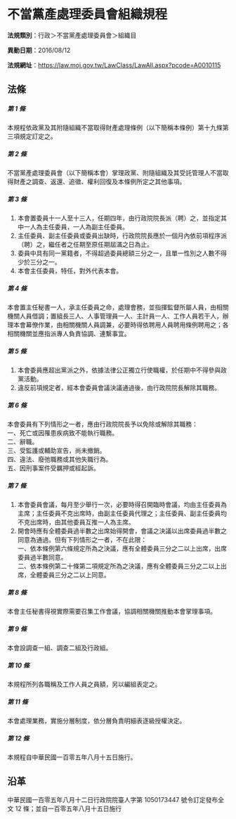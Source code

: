 # 不當黨產處理委員會組織規程




**法規類別**：行政＞不當黨產處理委員會＞組織目

**異動日期**：2016/08/12  

**法規網址**：https://law.moj.gov.tw/LawClass/LawAll.aspx?pcode=A0010115



## 法條
##### 第 1 條
本規程依政黨及其附隨組織不當取得財產處理條例（以下簡稱本條例）第十九條第三項規定訂定之。

##### 第 2 條
不當黨產處理委員會（以下簡稱本會）掌理政黨、附隨組織及其受託管理人不當取得財產之調查、返還、追徵、權利回復及本條例所定之其他事項。

##### 第 3 條
1. 本會置委員十一人至十三人，任期四年，由行政院院長派（聘）之，並指定其中一人為主任委員，一人為副主任委員。
1. 主任委員、副主任委員或委員出缺時，行政院院長應於一個月內依前項程序派（聘）之，繼任者之任期至原任期屆滿之日為止。
1. 委員中具有同一黨籍者，不得超過委員總額三分之一，且單一性別之人數不得少於三分之一。
1. 本會主任委員，特任，對外代表本會。

##### 第 4 條
本會置主任秘書一人，承主任委員之命，處理會務，並指揮監督所屬人員，由相關機關人員借調；置組長三人、人事管理員一人、主計員一人、工作人員若干人，辦理本會幕僚作業，由相關機關人員調兼，必要時得依聘用人員聘用條例聘用之；各相關機關並應指派專人負責協調、連繫事宜。

##### 第 5 條
1. 本會委員應超出黨派之外，依據法律公正獨立行使職權，於任期中不得參與政黨活動。
1. 違反前項規定者，經本會委員會議決議通過後，由行政院院長解除其職務。

##### 第 6 條
本會委員有下列情形之一者，應由行政院院長予以免除或解除其職務：  
一、死亡或因罹患疾病致不能執行職務。  
二、辭職。  
三、受監護或輔助宣告，尚未撤銷。  
四、違法、廢弛職務或其他失職行為。  
五、因刑事案件受羈押或經起訴。

##### 第 7 條
1. 本會委員會議，每月至少舉行一次，必要時得召開臨時會議，均由主任委員為主席；主任委員不克出席時，由副主任委員代理之；主任委員、副主任委員均不克出席時，由其他委員互推一人為主席。
1. 開會時應有全體委員過半數之出席始得開會，會議之決議以出席委員過半數之同意為通過。但有下列情形之一者，不在此限：  
一、依本條例第六條規定所為之決議，應有全體委員三分之二以上出席，出席委員過半數同意。  
二、依本條例第二十條第二項規定所為之決議，應有全體委員三分之二以上出席，全體委員三分之二以上同意。

##### 第 8 條
本會主任秘書得視實際需要召集工作會議，協調相關機關推動本會掌理事項。

##### 第 9 條
本會設調查一組、調查二組及行政組。

##### 第 10 條
本規程所列各職稱及工作人員之員額，另以編組表定之。

##### 第 11 條
本會處理業務，實施分層制度，依分層負責明細表逐級授權決定。

##### 第 12 條
本規程自中華民國一百零五年八月十五日施行。

## 沿革
中華民國一百零五年八月十二日行政院院臺人字第 1050173447 號令訂定發布全文 12 條；並自一百零五年八月十五日施行
